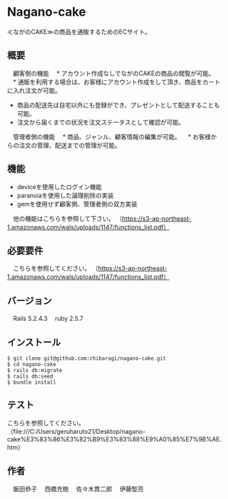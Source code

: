 # Nagano-cake

 ≪ながのCAKE≫の商品を通販するためのECサイト。

## 概要

　顧客側の機能
　* アカウント作成なしでながのCAKEの商品の閲覧が可能。
　* 通販を利用する場合は、お客様にアカウント作成をして頂き、商品をカートに入れ注文が可能。
  * 商品の配送先は自宅以外にも登録ができ、プレゼントとして配送することも可能。
  * 注文から届くまでの状況を注文ステータスとして確認が可能。

　管理者側の機能
　* 商品、ジャンル、顧客情報の編集が可能。
　* お客様からの注文の管理、配送までの管理が可能。


## 機能

- deviceを使用したログイン機能
- paranoiaを使用した論理削除の実装
- gemを使用せず顧客側、管理者側の双方実装

　他の機能はこちらを参照して下さい。
（https://s3-ap-northeast-1.amazonaws.com/wals/uploads/1147/functions_list.pdf）

## 必要要件

　こちらを参照してください。
（https://s3-ap-northeast-1.amazonaws.com/wals/uploads/1147/functions_list.pdf）


## バージョン
　Rails 5.2.4.3
　ruby 2.5.7

## インストール
```
$ git clone git@github.com:chibaragi/nagano-cake.git
$ cd nagano-cake
$ rails db:migrate
$ rails db:seed
$ bundle install
```

## テスト

 こちらを参照してください。
 （file:///C:/Users/geruharuto21/Desktop/nagano-cake%E3%83%86%E3%82%B9%E3%83%88%E9%A0%85%E7%9B%AE.htm）

 
## 作者

　飯田恭子
　西橋充樹
　佐々木貫二郎
　伊藤堅亮
